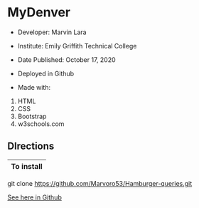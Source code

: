 # MyDenver

* Developer: Marvin Lara
* Institute: Emily Griffith Technical College
* Date Published: October 17, 2020
* Deployed in Github

* Made with:

1. HTML
2. CSS
3. Bootstrap
4. w3schools.com

## DIrections

**To install** |
---------------|
git clone https://github.com/Marvoro53/Hamburger-queries.git
 
 [See here in Github](https://marvoro53.github.io/Final.Project/)
